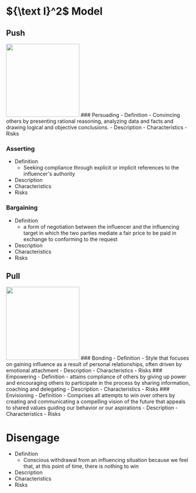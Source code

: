 # ${\text I}^2$ Model 
## Push 
<img src="https://github.com/xiaomeng-huang-study/images_Leadership_Business_Communication/blob/main/Scrennshot_2024-01-19_20-38-14.png?raw=" width="200" /> 
### Persuading 
- Definition 
	- Convincing others by presenting rational reasoning, analyzing data and facts and drawing logical and objective conclusions. 
- Description 
- Characteristics 
- Risks 

### Asserting 
- Definition 
	- Seeking compliance through explicit or implicit references to the influencer's authority 
- Description 
- Characteristics 
- Risks 

### Bargaining 
- Definition 
	- a form of negotiation between the influencer and the influencing target in which the two parties mediate a fair price to be paid in exchange to conforming to the request 
- Description 
- Characteristics 
- Risks 

## Pull 
<img src="https://github.com/xiaomeng-huang-study/images_Leadership_Business_Communication/blob/main/Scrennshot_2024-01-19_21-03-59.png?raw=" width="200" /> 
### Bonding 
- Definition 
	- Style that focuses on gaining influence as a result of personal relationships, often driven by emotional attachment 
- Description 
- Characteristics 
- Risks 
### Empowering 
- Definition 
	- attains compliance of others by giving up power and encouraging others to participate in the process by sharing information, coaching and delegating 
- Description 
- Characteristics 
- Risks 
### Envisioning 
- Definition 
	- Comprises all attempts to win over others by creating and communicating a compelling vision of the future that appeals to shared values guiding our behavior or our aspirations 
- Description 
- Characteristics 
- Risks 

# Disengage 
- Definition 
	- Conscious withdrawal from an influencing situation because we feel that, at this point of time, there is nothing to win 
- Description 
- Characteristics 
- Risks 